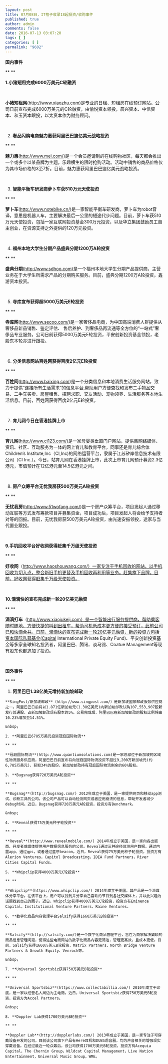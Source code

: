 ```yaml
---
layout: post
title: 07月08日，IT桔子收录18起投资/收购事件
published: true
author: admin
comments: false
date: 2016-07-13 03:07:20
tags: [ ]
categories: [ ]
permalink: "9602"
---
```

**国内事件**

** **

**1.小猪短租完成6000万美元C轮融资**

&nbsp;

**小猪短租网**(http://www.xiaozhu.com)是专业的日租、短租房在线预订网站。公司日前宣布完成6000万美元的C轮融资，由愉悦资本领投，晨兴资本、中信资本、和玉资本跟投，以太资本作为财务顾问。

&nbsp;

2. **奢品闪购电商魅力惠获阿里巴巴逾亿美元战略投资**

** **

**魅力惠**(http://www.mei.com/)是一个会员邀请制的在线购物社区，每天都会推出一个或多个以某品牌为主题，乐趣横生的限时抢购活动。活动中销售的商品价格仅为其市场价格的3至7折。目前，魅力惠获阿里巴巴逾亿美元战略投资。

&nbsp;

3. **智能平衡车研发商萝卜车获510万元天使投资**

** **

**萝卜车**(http://www.notebike.cn/)是一家智能平衡车研发商，萝卜车为robot音译，意思是机器人车，主要解决最后一公里的短途代步问题。目前，萝卜车获510万元天使投资，包括一家互联网投资基金300万元投资，以及华立集团鼓励员工自主创业，在资源支持之外提供的120万元投资。

&nbsp;

4. **福州本地大学生分期产品盛典分期1200万A轮投资**

** **

**盛典分期**(http://www.sdhoo.com)是一个福州本地大学生分期产品提供商，主营业务在于大学生所需求产品的分期购买服务。目前，盛典分期1200万A轮投资，鑫游资本投资。

&nbsp;

5. **寺库宣布获得超5000万美元E轮投资**

** **

**寺库网**(http://www.secoo.com/)是一家奢侈品电商，为中国高端消费人群提供从奢侈品新品销售、鉴定评估、 售后养护、到奢侈品再流通等全方位的“一站式”奢侈品专业服务。公司日前获得5000万美元E轮投资，平安创新投资基金领投，老股东本轮亦进行跟投。

&nbsp;

6. **分类信息网站百姓网获得百度2亿元E轮投资**

** **

**百姓网**(http://www.baixing.com)是一个分类信息和本地消费生活服务网站，致力于提供“连接所有生活需求”的信息平台,帮助用户方便查找和发布二手物品交易、二手车买卖、房屋租售、招聘求职、交友活动、宠物领养、生活服务等本地生活信息。目前，百姓网获得百度2亿元E轮投资。

&nbsp;

7. **育儿网今日在香港挂牌上市**

** **

**育儿网**(http://www.ci123.com/)是一家母婴类垂直门户网站，提供集网络媒体、资讯、社区、互动服务为一体的网上育儿和教育平台，同事还是育儿综合体Children’s Institute,Inc（CI,Inc)的网络运营平台，隶属于江苏矽岸信息技术有限公司（CI Inc.）。今日，站育儿网在香港挂牌上市，此次上市育儿网预计募资2.3亿港元，市值预计在12亿港元至14.5亿港元之间。

&nbsp;

8. **房产众筹平台无忧我房获500万美元A轮投资**

** **

**无忧我房**(http://www.51wofang.com/)是一个房产众筹平台，项目发起人通过移动互联等方式发布筹款项目并募集资金，项目成功后，项目发起人将会给予支持者对等的回报。目前，无忧我房获500万美元A轮投资，由光速安振领投，途家与当代置业跟投。

&nbsp;

**9.手机回收平台好收网获得赶集千万级天使投资**

** **

**好收网**（http://www.haoshouwang.com/）一家专注于手机回收的网站，以手机回收为切入点，整合新旧手机更替及手机回收再利用等业务。赶集旗下品牌。目前，好收网获得赶集千万级天使投资。

&nbsp;

**10.滴滴快的宣布完成新一轮20亿美元融资**

** **

**滴滴打车**（http://www.xiaojukeji.com）是一个智能出行服务提供商，帮助乘客随时随地、方便快捷的叫到出租车，帮助司机低成本更方便的接受预订，此前公司已和快滴合并。日前，滴滴快的宣布完成新一轮20亿美元融资，新的投资方包括资本国际私募基金(Capital International Private Equity Fund)、平安创新投资基金等多家全球知名投资者，阿里巴巴、腾讯、淡马锡、Coatue Management等现有股东也都追加了投资。

&nbsp;

**国外事件**

** **

  1. **阿里巴巴1.38亿美元增持新加坡邮政** 
    &nbsp;  
    
    **SingPost/新加坡邮政**（http://www.singpost.com/）是新加坡国家邮政服务供应商之一。阿里巴巴日前将以1.871亿新加坡元(1.38亿美元)向新加坡邮政认购107,553,907股新发行普通股，占新加坡邮政现有股本的5%。交易完成后，阿里巴巴在新加坡邮政的股权比例将由10.23%增加至14.51%。
    
    &nbsp;
    
    2. **阿里巴巴6785万美元投资冠庭国际物流**
    
    ** **
    
    **冠庭国际物流**(http://www.quantiumsolutions.com)是一家总部位于新加坡的区域性物流服务供应商，阿里巴巴日前宣布将向冠庭国际物流投资不超过9,200万新加坡元(约6,785万美元)，获取34%的股份，新加坡邮政持有冠庭国际物流剩余的66%股权。
  
    3. **Bugsnag获得720万美元A轮投资**
    
    ** **
    
    **Bugsnag**(http://bugsnag.com/) 2012年成立于美国，是一家提供网页和移动app测试、诊断工具的公司。该公司产品可以自动检测网页或者应用崩溃的信息，帮助开发者减少debug时间。近日，Bugsnag获得720万美元A轮投资，投资方有Benchmark。
    
    &nbsp;
    
    4. **Reveal获得75万美元种子轮投资**
    
    ** **
    
    **Reveal**(http://www.revealmobile.com/) 2014年成立于美国，是一家向各出版商、开发者或媒体提供用户数据信息服务的公司。Reveal通过三种途径监测用户数据，通过内置app、通过gps，或者通过蓝牙beacon。近日，Reveal获得75万美元种子轮投资，投资方有Alerion Ventures，Capitol Broadcasting，IDEA Fund Partners，River Cities Capital Funds。
  
    5. **Whipclip获得4000万美元C轮投资**
    
    ** **
    
    **Whipclip**(https://www.whipclip.com/) 2014年成立于美国，其产品是一个流媒体分享平台。在该平台上，用户可以找到并分享自己喜欢的节目到各社交媒体上，并以此兴趣为话题找到自己的圈子。近日，Whipclip获得4000万美元C轮投资，投资方有Eminence Capital，Institutional Venture Partners，Raine Ventures。
  
    6. **数字化商品内容管理平台Salsify获得1660万美元B轮投资**
    
    ** **
    
    **Salsify**(http://salsify.com/)是一个数字化商品管理平台，旨在为商家解决繁琐的商品信息管理问题，使得这些电商网站的数字化商品内容更简洁，管理更高效，且成本更低。目前，Salsify获得1660万美元B轮投资，Matrix Partners、North Bridge Venture Partners & Growth Equity、Venrock等。
    
    &nbsp;
    
    7. **Universal Sportsbiz获得750万美元B轮投资**
    
    ** **
    
    **Universal Sportsbiz**(https://www.collectabillia.com/) 2010年成立于印度，是一家以经营名人周边为主电商。近日，Universal Sportsbiz获得750万美元B轮投资，投资方为Accel Partners。
    
    &nbsp;
    
    8. **Doppler Lab获得1700万美元B轮投资**
    
    ** **
    
    **Doppler Lab**(http://dopplerlabs.com/) 2013年成立于美国，是一家专注于可穿戴设备开发的公司，目前该公司旗下产品有Here耳机和DUBS虑音器，均为声音相关的增强现实穿戴设备。在经过最近一轮众筹后，该公司获得1700万美元B轮投资，投资方有Acequia Capital，The Chernin Group，Wildcat Capital Management，Live Nation Entertainment，Universal Music Group，WME。